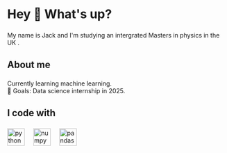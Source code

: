 <h1 align="left">Hey 👋 What's up?</h1>

###

<p align="left">My name is Jack and I'm studying an intergrated Masters in physics in the UK .</p>

###

<h2 align="left">About me</h2>

###

<p align="left">Currently learning machine learning.<br>🎯 Goals: Data science internship in 2025.</p>

###

<h2 align="left">I code with</h2>

###

<div align="left">
  <img src="https://cdn.jsdelivr.net/gh/devicons/devicon/icons/python/python-original.svg" height="40" alt="python logo"  />
  <img width="12" />
  <img src="https://cdn.jsdelivr.net/gh/devicons/devicon/icons/numpy/numpy-original.svg" height="40" alt="numpy logo"  />
  <img width="12" />
  <img src="https://cdn.jsdelivr.net/gh/devicons/devicon/icons/pandas/pandas-original.svg" height="40" alt="pandas logo"  />
</div>

###
